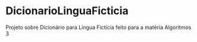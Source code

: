 # DicionarioLinguaFicticia
Projeto sobre Dicionário para Língua Fictícia feito para a matéria Algoritmos 3
